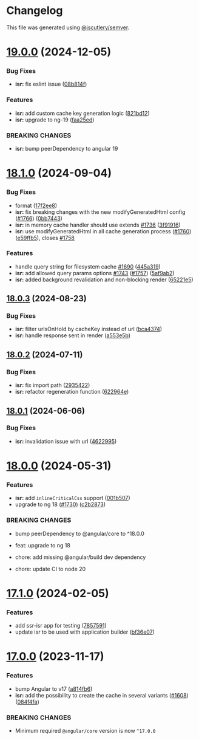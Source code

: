 # Changelog

This file was generated using [@jscutlery/semver](https://github.com/jscutlery/semver).

# [19.0.0](https://github.com/rx-angular/rx-angular/compare/isr@18.1.0...isr@19.0.0) (2024-12-05)


### Bug Fixes

* **isr:** fix eslint issue ([08b814f](https://github.com/rx-angular/rx-angular/commit/08b814f323a22b94e2419e2c0146d1a88e9745ff))


### Features

* **isr:** add custom cache key generation logic ([821bd12](https://github.com/rx-angular/rx-angular/commit/821bd1202ef7ad7582a0013ad871f6e51a59a6e1))
* **isr:** upgrade to ng-19 ([faa25ed](https://github.com/rx-angular/rx-angular/commit/faa25ed818f9d7b317dd1fdf17209a723042dc84))


### BREAKING CHANGES

* **isr:** bump peerDependency to angular 19



# [18.1.0](https://github.com/rx-angular/rx-angular/compare/isr@18.0.3...isr@18.1.0) (2024-09-04)


### Bug Fixes

* format ([17f2ee8](https://github.com/rx-angular/rx-angular/commit/17f2ee8a19dbe41905e68ceb0b9625c641f5a639))
* **isr:** fix breaking changes with the new modifyGeneratedHtml config ([#1766](https://github.com/rx-angular/rx-angular/issues/1766)) ([0bb7443](https://github.com/rx-angular/rx-angular/commit/0bb7443a2f51c0ae12a82fc40d763ea435a9a2e5))
* **isr:** in memory cache handler should use extends  [#1736](https://github.com/rx-angular/rx-angular/issues/1736) ([3f91916](https://github.com/rx-angular/rx-angular/commit/3f919167f68a1bc969e95876d81a4dbace306fc1))
* **isr:** use modifyGeneratedHtml in all cache generation process ([#1760](https://github.com/rx-angular/rx-angular/issues/1760)) ([e59ffb5](https://github.com/rx-angular/rx-angular/commit/e59ffb542d7e539ffc8b0c3e34f37332107dd5cb)), closes [#1758](https://github.com/rx-angular/rx-angular/issues/1758)


### Features

* handle query string for filesystem cache [#1690](https://github.com/rx-angular/rx-angular/issues/1690) ([445a319](https://github.com/rx-angular/rx-angular/commit/445a3196061da7ca3198e50517001b53be29ebb2))
* **isr:** add allowed query params options [#1743](https://github.com/rx-angular/rx-angular/issues/1743) ([#1757](https://github.com/rx-angular/rx-angular/issues/1757)) ([5af9ab2](https://github.com/rx-angular/rx-angular/commit/5af9ab2d41c1472c2d917b4a8dd5549b3cd72618))
* **isr:** added background revalidation and non-blocking render ([65221e5](https://github.com/rx-angular/rx-angular/commit/65221e5cf9dcaeff8c1333aa8e08e3d638fb7db6))



## [18.0.3](https://github.com/rx-angular/rx-angular/compare/isr@18.0.2...isr@18.0.3) (2024-08-23)


### Bug Fixes

* **isr:** filter urlsOnHold by cacheKey instead of url ([bca4374](https://github.com/rx-angular/rx-angular/commit/bca4374d19dc7c26a57cc431ffc1644ec9a54830))
* **isr:** handle response sent in render ([a553e5b](https://github.com/rx-angular/rx-angular/commit/a553e5bd1dd552f1a4193b35ae418da9eda5d90f))



## [18.0.2](https://github.com/rx-angular/rx-angular/compare/isr@18.0.1...isr@18.0.2) (2024-07-11)


### Bug Fixes

* **isr:** fix import path ([2935422](https://github.com/rx-angular/rx-angular/commit/29354220cf6b0f1c758903288f9aa84c2bda2a2e))
* **isr:** refactor regeneration function ([622964e](https://github.com/rx-angular/rx-angular/commit/622964ecf5ac3f747b3de7999b65bd6bccc24942))



## [18.0.1](https://github.com/rx-angular/rx-angular/compare/isr@18.0.0...isr@18.0.1) (2024-06-06)


### Bug Fixes

* **isr:** invalidation issue with url ([4622995](https://github.com/rx-angular/rx-angular/commit/4622995fd1eadd0940b6578de370d9c8a92a3b75))



# [18.0.0](https://github.com/rx-angular/rx-angular/compare/isr@17.1.0...isr@18.0.0) (2024-05-31)


### Features

* **isr:** add `inlineCriticalCss` support ([001b507](https://github.com/rx-angular/rx-angular/commit/001b507f5a2463698312afcad87fa612735e6825))
* upgrade to ng 18 ([#1730](https://github.com/rx-angular/rx-angular/issues/1730)) ([c2b2873](https://github.com/rx-angular/rx-angular/commit/c2b2873f9f1a5bdf06a751226f65ea9149afadcf))


### BREAKING CHANGES

* bump peerDependency to @angular/core to ^18.0.0

* feat: upgrade to ng 18

* chore: add missing @angular/build dev dependency

* chore: update CI to node 20



# [17.1.0](https://github.com/rx-angular/rx-angular/compare/isr@17.0.0...isr@17.1.0) (2024-02-05)


### Features

* add ssr-isr app for testing ([7857591](https://github.com/rx-angular/rx-angular/commit/7857591719c3237cf8988ca1bdf3356d86594230))
* update isr to be used with application builder ([bf36e07](https://github.com/rx-angular/rx-angular/commit/bf36e0707d409e9331cc44f5545854e81cd441af))



# [17.0.0](https://github.com/rx-angular/rx-angular/compare/isr@16.0.0...isr@17.0.0) (2023-11-17)


### Features

* bump Angular to v17 ([a814fb6](https://github.com/rx-angular/rx-angular/commit/a814fb66d396410e695e47a72e499a6d1cca213a))
* **isr:** add the possibility to create the cache in several variants ([#1608](https://github.com/rx-angular/rx-angular/issues/1608)) ([084f4fa](https://github.com/rx-angular/rx-angular/commit/084f4fa1f503054d9efb714b980f08f55530b09b))


### BREAKING CHANGES

* Minimum required `@angular/core` version is now `^17.0.0`
